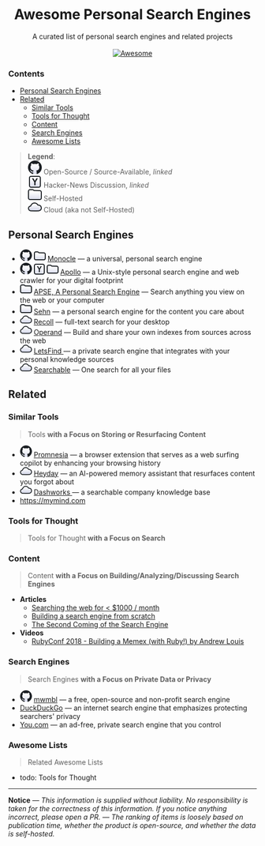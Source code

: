 <h1 align='center'>Awesome Personal Search Engines</h1>

<p align='center'>
  A curated list of personal search engines and related projects
  <br><br>
  <a href='https://awesome.re'>
    <img src='https://awesome.re/badge.svg' alt='Awesome'>
  </a>
</p>

### Contents <!-- omit in toc -->

- [Personal Search Engines](#personal-search-engines)
- [Related](#related)
  - [Similar Tools](#similar-tools)
  - [Tools for Thought](#tools-for-thought)
  - [Content](#content)
  - [Search Engines](#search-engines)
  - [Awesome Lists](#awesome-lists)

> **Legend**:<br/>![GitHub Icon](./icons/github-l.svg) Open-Source / Source-Available, _linked_<br/> ![Y Icon](./icons/hn-l.svg) Hacker-News Discussion, _linked_<br/> ![Folder Icon](./icons/folder-l.svg) Self-Hosted<br/> ![Cloud Icon](./icons/cloud-l.svg) Cloud (aka not Self-Hosted)

## Personal Search Engines

- [![Open-Source](./icons/github.svg)](https://github.com/thesephist/monocle) ![Self-Hosted](./icons/folder.svg) [Monocle](https://monocle.surge.sh) — a universal, personal search engine
- [![Open-Source](./icons/github.svg)](https://github.com/amirgamil/apollo) [![HN Discussion](./icons/hn.svg)](https://news.ycombinator.com/item?id=27961185) ![Self-Hosted](./icons/folder.svg) [Apollo](https://apollo.amirbolous.com) — a Unix-style personal search engine and web crawler for your digital footprint
- ![Self-Hosted](./icons/folder.svg) [APSE, A Personal Search Engine](https://apse.io) — Search anything you view on the web or your computer
- ![Self-Hosted](./icons/folder.svg) [Sehn](https://www.sehn.app) — a personal search engine for the content you care about
- ![Cloud-Hosted](./icons/cloud.svg) [Recoll](https://www.lesbonscomptes.com/recoll/pages/index-recoll.html) — full-text search for your desktop
- ![Cloud-Hosted](./icons/cloud.svg) [Operand](https://operand.ai) — Build and share your own indexes from sources across the web
- ![Cloud-Hosted](./icons/cloud.svg) [LetsFind ](https://letsfind.io) — a private search engine that integrates with your personal knowledge sources
- ![Cloud-Hosted](./icons/cloud.svg) [Searchable](https://www.searchable.ai) — One search for all your files

## Related

### Similar Tools

> Tools **with a Focus on Storing or Resurfacing Content**

- [![Open-Source](./icons/github.svg)](https://github.com/karlicoss/promnesia#readme) [Promnesia](https://beepb00p.xyz/promnesia.html) — a browser extension that serves as a web surfing copilot by enhancing your browsing history
- ![Cloud-Hosted](./icons/cloud.svg) [Heyday](https://heyday.xyz) — an AI-powered memory assistant that resurfaces content you forgot about
- ![Cloud-Hosted](./icons/cloud.svg) [Dashworks ](https://www.dashworks.ai) — a searchable company knowledge base
- https://mymind.com

### Tools for Thought

> Tools for Thought **with a Focus on Search**

### Content

> Content **with a Focus on Building/Analyzing/Discussing Search Engines**

- **Articles**
  - [Searching the web for < $1000 / month](https://quickwit.io/blog/commoncrawl/)
  - [Building a search engine from scratch](https://0x65.dev/blog/2019-12-06/building-a-search-engine-from-scratch.html)
  - [The Second Coming of the Search Engine](https://mmry.io/blog/20210807-the-second-coming-of-the-search-engine)
- **Videos**
  - [RubyConf 2018 - Building a Memex (with Ruby!) by Andrew Louis](https://www.youtube.com/watch?v=DFWxvQn4cf8)

### Search Engines

> Search Engines **with a Focus on Private Data or Privacy**

- [![Open-Source](./icons/github.svg)](https://github.com/mwmbl/mwmbl) [mwmbl](https://mwmbl.org) — a free, open-source and non-profit search engine
- [DuckDuckGo](https://duckduckgo.com) — an internet search engine that emphasizes protecting searchers' privacy
- [You.com](https://you.com) — an ad-free, private search engine that you control

### Awesome Lists

> Related Awesome Lists

- todo: Tools for Thought

---

**Notice** — _This information is supplied without liability. No responsibility is taken for the correctness of this information. If you notice anything incorrect, please open a PR. — The ranking of items is loosely based on publication time, whether the product is open-source, and whether the data is self-hosted._
